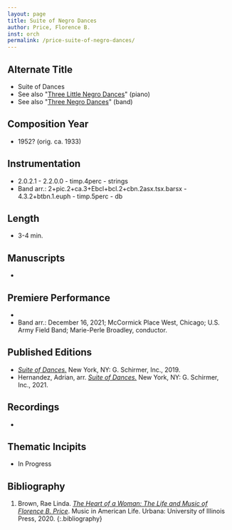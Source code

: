 ```yaml
---
layout: page
title: Suite of Negro Dances
author: Price, Florence B.
inst: orch
permalink: /price-suite-of-negro-dances/
---
```


## Alternate Title
- Suite of Dances
- See also "[Three Little Negro Dances](/price-three-little-negro-dances/)" (piano)
- See also "[Three Negro Dances](/price-three-negro-dances/)" (band)

## Composition Year
- 1952? (orig. ca. 1933)

## Instrumentation
- 2.0.2.1 - 2.2.0.0 - timp.4perc - strings
- Band arr.: 2+pic.2+ca.3+Ebcl+bcl.2+cbn.2asx.tsx.barsx - 4.3.2+btbn.1.euph - timp.5perc - db

## Length
- 3-4 min.

## Manuscripts
- 

## Premiere Performance
- 
- Band arr.: December 16, 2021; McCormick Place West, Chicago; U.S. Army Field Band; Marie-Perle Broadley, conductor.

## Published Editions
- <a href="https://www.wisemusicclassical.com/work/58892/Suite-of-Dances-for-orchestra/" target="_blank">*Suite of Dances.*</a> New York, NY: G. Schirmer, Inc., 2019.
- Hernandez, Adrian, arr. <a href="https://www.wisemusicclassical.com/work/63171/" target="_blank">*Suite of Dances.*</a> New York, NY: G. Schirmer, Inc., 2021.

## Recordings
- 

## Thematic Incipits
- In Progress

## Bibliography
1. Brown, Rae Linda. <a href="https://www.worldcat.org/title/1122800180" target="_blank">*The Heart of a Woman: The Life and Music of Florence B. Price*</a>. Music in American Life. Urbana: University of Illinois Press, 2020.
{:.bibliography}
